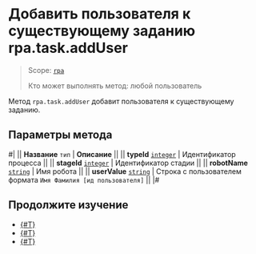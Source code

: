 # Добавить пользователя к существующему заданию rpa.task.addUser

> Scope: [`rpa`](../../../scopes/permissions.md)
>
> Кто может выполнять метод: любой пользователь

Метод `rpa.task.addUser` добавит пользователя к существующему заданию.

## Параметры метода

#|
|| **Название**
`тип` | **Описание** ||
|| **typeId** 
[`integer`](../../../data-types.md) | Идентификатор процесса ||
|| **stageId** 
[`integer`](../../../data-types.md) | Идентификатор стадии ||
|| **robotName** 
[`string`](../../../data-types.md) | Имя робота ||
|| **userValue** 
[`string`](../../../data-types.md) | Строка с пользователем формата `Имя Фамилия [ид пользователя]` ||
|#

## Продолжите изучение 

- [{#T}](./index.md)
- [{#T}](./rpa-task-do.md)
- [{#T}](./rpa-task-delete.md)